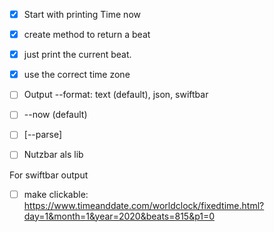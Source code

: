 
- [x] Start with printing Time now
- [x] create method to return a beat
- [x] just print the current beat.
- [x] use the correct time zone

- [ ] Output --format: text (default), json, swiftbar
- [ ] --now (default)
- [ ] [--parse]
- [ ] Nutzbar als lib

For swiftbar output

- [ ] make clickable: https://www.timeanddate.com/worldclock/fixedtime.html?day=1&month=1&year=2020&beats=815&p1=0
